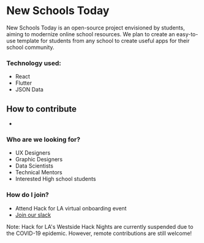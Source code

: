 # New Schools Today

New Schools Today is an open-source project envisioned by students, aiming to modernize online school resources. We plan to create an easy-to-use template for students from any school to create useful apps for their school community. 

### Technology used:

- React
- Flutter
- JSON Data

## How to contribute
- 

### Who are we looking for?
- UX Designers
- Graphic Designers
- Data Scientists
- Technical Mentors
- Interested High school students

### How do I join?
- Attend Hack for LA virtual onboarding event
- [Join our slack](https://app.slack.com/client/T04502KQX/CQZ5R91C5)

Note: Hack for LA's Westside Hack Nights are currently suspended due to the COVID-19 epidemic. However, remote contributions are still welcome! 
